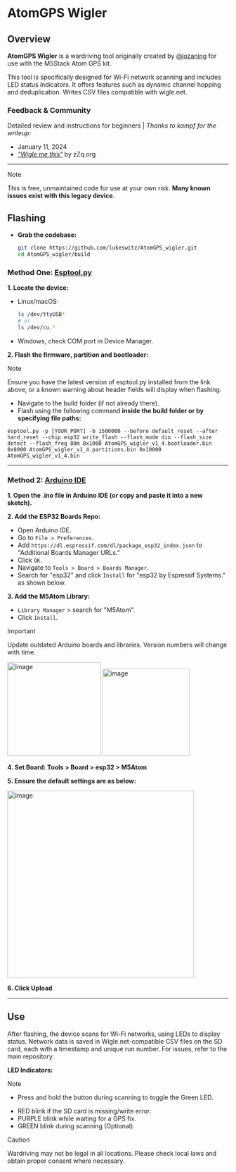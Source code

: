 # AtomGPS Wigler

## Overview
**AtomGPS Wigler** is a wardriving tool originally created by [@lozaning](https://github.com/lozaning) for use with the M5Stack Atom GPS kit. 

This tool is specifically designed for Wi-Fi network scanning and includes LED status indicators. It offers features such as dynamic channel hopping and deduplication. Writes CSV files compatible with wigle.net.

### Feedback & Community

Detailed review and instructions for beginners | *Thanks to kampf for the writeup:*
- January 11, 2024
- *["Wigle me this"](https://zzq.org/?p=221)* by zZq.org

---

>[!NOTE]
>This is free, unmaintained code for use at your own risk. **Many known issues exist with this legacy device**.


## Flashing
- **Grab the codebase:**
    ```bash
  git clone https://github.com/lukeswitz/AtomGPS_wigler.git
    cd AtomGPS_wigler/build
    ```

### Method One: [Esptool.py](https://docs.espressif.com/projects/esptool/en/latest/esp32/)

**1. Locate the device:**
   - Linux/macOS:
     ```bash
     ls /dev/ttyUSB*
     # or
     ls /dev/cu.*
     ```
   - Windows, check COM port in Device Manager.

**2. Flash the firmware, partition and bootloader:**

> [!NOTE]
> Ensure you have the latest version of esptool.py installed from the link above, or a known warning about header fields will display when flashing.

  - Navigate to the build folder (if not already there).   
  - Flash using the following command **inside the build folder or by specifying file paths:**

`esptool.py -p [YOUR_PORT] -b 1500000 --before default_reset --after hard_reset --chip esp32 write_flash --flash_mode dio --flash_size detect --flash_freq 80m 0x1000 AtomGPS_wigler_v1_4.bootloader.bin 0x8000 AtomGPS_wigler_v1_4.partitions.bin 0x10000 AtomGPS_wigler_v1_4.bin`

---

### Method 2: [Arduino IDE](https://www.arduino.cc/en/software)

**1. Open **the .ino file** in Arduino IDE (or copy and paste it into a new sketch).**

**2. Add the ESP32 Boards Repo:**
   
   -  Open Arduino IDE.
   -  Go to `File > Preferences`.
   -  Add `https://dl.espressif.com/dl/package_esp32_index.json` to "Additional Boards Manager URLs."
   -  Click `OK`.
   -  Navigate to `Tools > Board > Boards Manager`.
   -  Search for "esp32" and click `Install` for "esp32 by Espressif Systems." as shown below.

**3. Add the M5Atom Library:**
   - `Library Manager` > search for "M5Atom". 
   - Click `Install`. 

> [!IMPORTANT]
> Update outdated Arduino boards and libraries. Version numbers will change with time.
> 
><img width="213" alt="image" src="https://github.com/lukeswitz/AtomGPS_wigler/assets/10099969/8b1c22f6-5721-4fad-b9e6-9464a8fe70e2">
><img width="198" alt="image" src="https://github.com/lukeswitz/AtomGPS_wigler/assets/10099969/949ed242-9b43-44ed-a2fe-160cadb20d3d">

**4. Set Board: Tools > Board > esp32 > M5Atom**

**5. Ensure the default settings are as below:**

<img width="425" alt="image" src="https://github.com/lukeswitz/AtomGPS_wigler/assets/10099969/c9a7ffc9-69f1-44ad-92a2-acf64e64c0bf">

**6. Click Upload**

---

## Use

After flashing, the device scans for Wi-Fi networks, using LEDs to display status. Network data is saved in Wigle.net-compatible CSV files on the SD card, each with a timestamp and unique run number. For issues, refer to the main repository.

**LED Indicators:**
> [!NOTE]  
>- Press and hold the button during scanning to toggle the Green LED.
- RED blink if the SD card is missing/write error.
- PURPLE blink while waiting for a GPS fix.
- GREEN blink during scanning (Optional).

> [!CAUTION]
> Wardriving may not be legal in all locations. Please check local laws and obtain proper consent where necessary.

